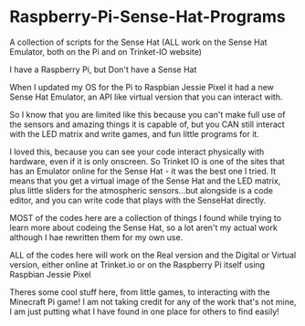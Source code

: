 # Raspberry-Pi-Sense-Hat-Programs
A collection of scripts for the Sense Hat (ALL work on the Sense Hat Emulator, both on the Pi and on Trinket-IO website)

I have a Raspberry Pi, but Don't have a Sense Hat

When I updated my OS for the Pi to Raspbian Jessie Pixel it had a new Sense Hat Emulator, an API like virtual version that you can interact with.

So I know that you are limited like this because you can't make full use of the sensors and amazing things it is capable of, but you CAN still interact with the LED matrix and write games, and fun little programs for it.

I loved this, because you can see your code interact physically with hardware, even if it is only onscreen. So Trinket IO is one of the sites that has an Emulator online for the Sense Hat - it was the best one I tried. It means that you get a virtual image of the Sense Hat and the LED matrix, plus little sliders for the atmospheric sensors...but alongside is a code editor, and you can write code that plays with the SenseHat directly.

MOST of the codes here are a collection of things I found while trying to learn more about codeing the Sense Hat, so a lot aren't my actual work although I hae rewritten them for my own use.

ALL of the codes here will work on the Real version and the Digital or Virtual version, either online at Trinket.io or on the Raspberry Pi itself using Raspbian Jessie Pixel

Theres some cool stuff here, from little games, to interacting with the Minecraft Pi game! I am not taking credit for any of the work that's not mine, I am just putting what I have found in one place for others to find easily!
